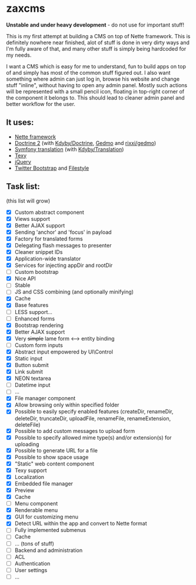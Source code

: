 zaxcms
======

**Unstable and under heavy development** - do not use for important stuff!

This is my first attempt at building a CMS on top of Nette framework. This is definitely nowhere near finished, alot of stuff is done in very dirty ways and I'm fully aware of that, and many other stuff is simply being hardcoded for my needs.

I want a CMS which is easy for me to understand, fun to build apps on top of and simply has most of the common stuff figured out. I also want something where admin can just log in, browse his website and change stuff "inline", without having to open any admin panel. Mostly such actions will be represented with a small pencil icon, floating in top-right corner of the component it belongs to. This should lead to cleaner admin panel and better workflow for the user.

## It uses:
- [Nette framework](https://github.com/nette/nette)
- [Doctrine 2](https://github.com/doctrine/doctrine2) (with [Kdyby/Doctrine](https://github.com/Kdyby/Doctrine), [Gedmo](https://github.com/l3pp4rd/DoctrineExtensions) and [rixxi/gedmo](https://github.com/rixxi/gedmo))
- [Symfony translation](https://github.com/symfony/Translation) (with [Kdyby/Translation](https://github.com/Kdyby/Translation))
- [Texy](https://github.com/dg/texy)
- [jQuery](https://github.com/jquery/jquery)
- [Twitter Bootstrap](https://github.com/twbs/bootstrap) and [Filestyle](https://github.com/markusslima/bootstrap-filestyle)

## Task list:
(this list will grow)
- [x] Custom abstract component
 - [x] Views support
 - [x] Better AJAX support
 - [x] Sending 'anchor' and 'focus' in payload
 - [x] Factory for translated forms
 - [x] Delegating flash messages to presenter
 - [x] Cleaner snippet IDs
- [x] Application-wide translator
- [x] Services for injecting appDir and rootDir
- [ ] Custom bootstrap
 - [x] Nice API
 - [ ] Stable
- [ ] JS and CSS combining (and optionally minifying)
 - [x] Cache
 - [x] Base features
 - [ ] LESS support...
- [ ] Enhanced forms
 - [x] Bootstrap rendering
 - [x] Better AJAX support
 - [x] Very ~~simple~~ lame form <--> entity binding
 - [ ] Custom form inputs
  - [x] Abstract input empowered by UI\Control
  - [x] Static input
  - [x] Button submit
  - [x] Link submit
  - [x] NEON textarea
  - [ ] Datetime input
  - [ ] ...
- [x] File manager component
 - [x] Allow browsing only within specified folder
 - [x] Possible to easily specify enabled features (createDir, renameDir, deleteDir, truncateDir, uploadFile, renameFile, renameExtension, deleteFile)
 - [x] Possible to add custom messages to upload form
 - [x] Possible to specify allowed mime type(s) and/or extension(s) for uploading
 - [x] Possible to generate URL for a file
 - [x] Possible to show space usage
- [x] "Static" web content component
 - [x] Texy support
 - [x] Localization
 - [x] Embedded file manager
 - [x] Preview
 - [x] Cache
- [ ] Menu component
 - [x] Renderable menu
 - [x] GUI for customizing menu
 - [x] Detect URL within the app and convert to Nette format
 - [ ] Fully implemented submenus
 - [ ] Cache
- [ ] ... (tons of stuff)
- [ ] Backend and administration
 - [ ] ACL
 - [ ] Authentication
 - [ ] User settings
 - [ ] ...
